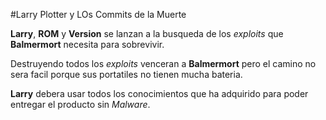 ﻿#Larry Plotter y LOs Commits de la Muerte

**Larry**, **ROM** y **Version** se lanzan a la busqueda de los *exploits* que **Balmermort** necesita para sobrevivir.

Destruyendo todos los *exploits* venceran a **Balmermort** pero el camino no sera facil porque sus portatiles no tienen mucha bateria.

**Larry** debera usar todos los conocimientos que ha adquirido para poder entregar el producto sin *Malware*.